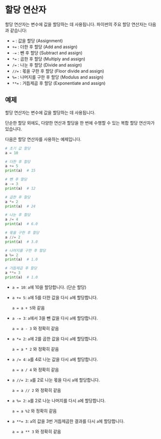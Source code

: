 
# 할당 연산자

할당 연산자는 변수에 값을 할당하는 데 사용됩니다. 파이썬의 주요 할당 연산자는 다음과 같습니다:

- `=` : 값을 할당 (Assignment)
- `+=` : 더한 후 할당 (Add and assign)
- `-=` : 뺀 후 할당 (Subtract and assign)
- `*=` : 곱한 후 할당 (Multiply and assign)
- `/=` : 나눈 후 할당 (Divide and assign)
- `//=` : 몫을 구한 후 할당 (Floor divide and assign)
- `%=` : 나머지를 구한 후 할당 (Modulus and assign)
- `**=` : 거듭제곱 후 할당 (Exponentiate and assign)

## 예제

할당 연산자는 변수에 값을 할당하는 데 사용됩니다. 

단순한 할당 외에도, 다양한 연산과 할당을 한 번에 수행할 수 있는 복합 할당 연산자가 있습니다. 

다음은 할당 연산자를 사용하는 예제입니다.

```python
# 초기 값 할당
a = 10

# 더한 후 할당
a += 5
print(a)  # 15

# 뺀 후 할당
a -= 3
print(a)  # 12

# 곱한 후 할당
a *= 2
print(a)  # 24

# 나눈 후 할당
a /= 4
print(a)  # 6.0

# 몫을 구한 후 할당
a //= 2
print(a)  # 3.0

# 나머지를 구한 후 할당
a %= 2
print(a)  # 1.0

# 거듭제곱 후 할당
a **= 3
print(a)  # 1.0
```

- `a = 10`: `a`에 10을 할당합니다. (단순 할당)

- `a += 5`: `a`에 5를 더한 값을 다시 `a`에 할당합니다. 
   
   `a = a + 5`와 같음

- `a -= 3`: `a`에서 3을 뺀 값을 다시 `a`에 할당합니다. 

    `a = a - 3` 와 정확히 같음

- `a *= 2`: `a`에 2를 곱한 값을 다시 `a`에 할당합니다. 
    
    `a = a * 2` 와 정확히 같음

- `a /= 4`: `a`를 4로 나눈 값을 다시 `a`에 할당합니다. 
    
    `a = a / 4` 와 정확히 같음

- `a //= 2`: `a`를 2로 나눈 몫을 다시 `a`에 할당합니다. 
    
    `a = a // 2` 와 정확히 같음

- `a %= 2`: `a`를 2로 나눈 나머지를 다시 `a`에 할당합니다. 
    
    `a = a %2` 와 정확히 같음

- `a **= 3`: `a`의 값을 3번 거듭제곱한 결과를 다시 `a`에 할당합니다. 

    `a = a ** 3` 와 정확히 같음